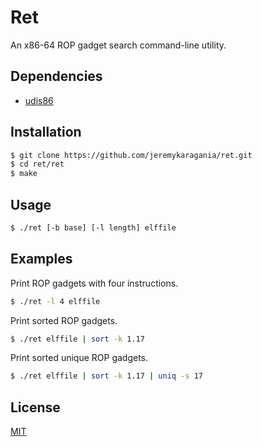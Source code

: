 # Ret
An x86-64 ROP gadget search command-line utility.

## Dependencies
- [udis86](https://github.com/vmt/udis86)

## Installation
```sh
$ git clone https://github.com/jeremykaragania/ret.git
$ cd ret/ret
$ make
```

## Usage
```sh
$ ./ret [-b base] [-l length] elffile
```

## Examples
Print ROP gadgets with four instructions.
```sh
$ ./ret -l 4 elffile
 ```
Print sorted ROP gadgets.
```sh
$ ./ret elffile | sort -k 1.17
 ```
Print sorted unique ROP gadgets.
```sh
$ ./ret elffile | sort -k 1.17 | uniq -s 17
```

## License
[MIT](LICENSE)
